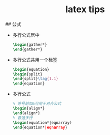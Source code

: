 <center><h1>latex tips</h1></center>
## 公式

* 多行公式居中

  ```latex
  \begin{gather*}
  \end{gather*}
  ```

* 多行公式共用一个标签

  ```latex
  \begin{equation}
  \begin{split}
  \end{split}\tag{1.1}
  \end{equation}
  ```

* 多行公式

  ```latex
  % 等号前加&可用于对齐公式
  \begin{align*}
  \end{align*} 
  % 普通多行
  \begin(equation*|eqnarray)
  \end{equation*|eqnarray}
  ```

  



